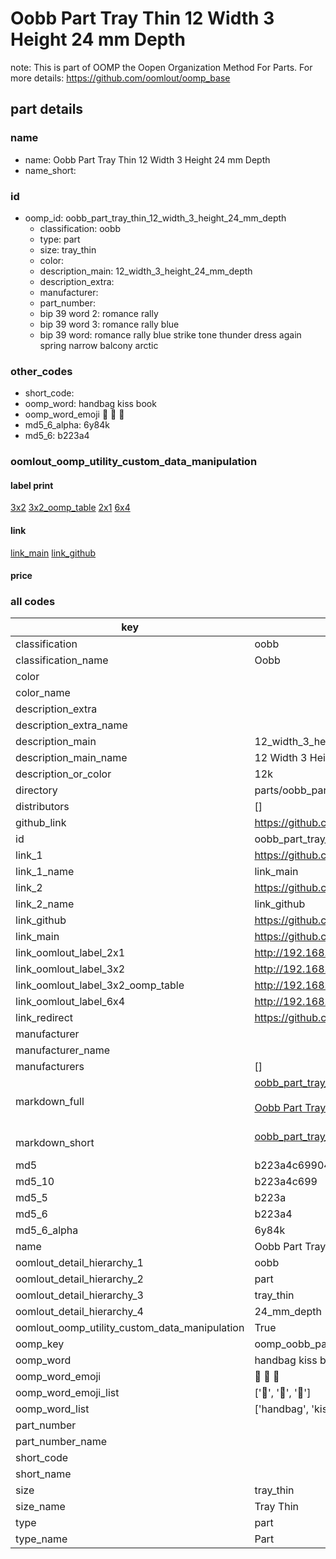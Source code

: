 # Oobb Part Tray Thin 12 Width 3 Height 24 mm Depth  

note: This is part of OOMP the Oopen Organization Method For Parts. For more details: https://github.com/oomlout/oomp_base

##  part details
  







### name
* name: Oobb Part Tray Thin 12 Width 3 Height 24 mm Depth
* name_short: 
### id
* oomp_id: oobb_part_tray_thin_12_width_3_height_24_mm_depth
  * classification: oobb
  * type: part
  * size: tray_thin
  * color: 
  * description_main: 12_width_3_height_24_mm_depth
  * description_extra: 
  * manufacturer: 
  * part_number: 
  * bip 39 word 2: romance rally
  * bip 39 word 3: romance rally blue
  * bip 39 word: romance rally blue strike tone thunder dress again spring narrow balcony arctic

### other_codes
* short_code: 
* oomp_word: handbag kiss book
* oomp_word_emoji :handbag: :kiss: :book:
* md5_6_alpha: 6y84k
* md5_6: b223a4






### oomlout_oomp_utility_custom_data_manipulation
#### label print
[3x2](http://192.168.1.245:1112/?label=oomp%206y84k)
[3x2_oomp_table](http://192.168.1.108:1112/?label=oomp%206y84k)
[2x1](http://192.168.1.242:1112/?label=oomp%206y84k)
[6x4](http://192.168.1.55:1112/?label=oomp%206y84k)    

#### link

[link_main](https://github.com/oomlout/oomlout_oomp_version_1_messy/tree/main/parts/oobb_part_tray_thin_12_width_3_height_24_mm_depth) [link_github](https://github.com/oomlout/oomlout_oomp_version_1_messy/tree/main/parts/oobb_part_tray_thin_12_width_3_height_24_mm_depth)                             

#### price







### all codes 
| key | value |  
| --- | --- |  
| classification | oobb |  
| classification_name | Oobb |  
| color |  |  
| color_name |  |  
| description_extra |  |  
| description_extra_name |  |  
| description_main | 12_width_3_height_24_mm_depth |  
| description_main_name | 12 Width 3 Height 24 mm Depth |  
| description_or_color | 12k |  
| directory | parts/oobb_part_tray_thin_12_width_3_height_24_mm_depth |  
| distributors | [] |  
| github_link | https://github.com/oomlout/oomlout_oomp_part_src/tree/main/parts/oobb_part_tray_thin_12_width_3_height_24_mm_depth |  
| id | oobb_part_tray_thin_12_width_3_height_24_mm_depth |  
| link_1 | https://github.com/oomlout/oomlout_oomp_version_1_messy/tree/main/parts/oobb_part_tray_thin_12_width_3_height_24_mm_depth |  
| link_1_name | link_main |  
| link_2 | https://github.com/oomlout/oomlout_oomp_version_1_messy/tree/main/parts/oobb_part_tray_thin_12_width_3_height_24_mm_depth |  
| link_2_name | link_github |  
| link_github | https://github.com/oomlout/oomlout_oomp_version_1_messy/tree/main/parts/oobb_part_tray_thin_12_width_3_height_24_mm_depth |  
| link_main | https://github.com/oomlout/oomlout_oomp_version_1_messy/tree/main/parts/oobb_part_tray_thin_12_width_3_height_24_mm_depth |  
| link_oomlout_label_2x1 | http://192.168.1.242:1112/?label=oomp%206y84k |  
| link_oomlout_label_3x2 | http://192.168.1.245:1112/?label=oomp%206y84k |  
| link_oomlout_label_3x2_oomp_table | http://192.168.1.108:1112/?label=oomp%206y84k |  
| link_oomlout_label_6x4 | http://192.168.1.55:1112/?label=oomp%206y84k |  
| link_redirect | https://github.com/oomlout/oomlout_oomp_version_1_messy/tree/main/parts/oobb_part_tray_thin_12_width_3_height_24_mm_depth |  
| manufacturer |  |  
| manufacturer_name |  |  
| manufacturers | [] |  
| markdown_full | [oobb_part_tray_thin_12_width_3_height_24_mm_depth](none)<br>[](none)<br>[Oobb Part Tray Thin 12 Width 3 Height 24 Mm Depth](none)<br><br> |  
| markdown_short | [oobb_part_tray_thin_12_width_3_height_24_mm_depth](none)<br><br> |  
| md5 | b223a4c69904a85786722d7030ac55dc |  
| md5_10 | b223a4c699 |  
| md5_5 | b223a |  
| md5_6 | b223a4 |  
| md5_6_alpha | 6y84k |  
| name | Oobb Part Tray Thin 12 Width 3 Height 24 mm Depth |  
| oomlout_detail_hierarchy_1 | oobb |  
| oomlout_detail_hierarchy_2 | part |  
| oomlout_detail_hierarchy_3 | tray_thin |  
| oomlout_detail_hierarchy_4 | 24_mm_depth |  
| oomlout_oomp_utility_custom_data_manipulation | True |  
| oomp_key | oomp_oobb_part_tray_thin_12_width_3_height_24_mm_depth |  
| oomp_word | handbag kiss book |  
| oomp_word_emoji | :handbag: :kiss: :book: |  
| oomp_word_emoji_list | [':handbag:', ':kiss:', ':book:'] |  
| oomp_word_list | ['handbag', 'kiss', 'book'] |  
| part_number |  |  
| part_number_name |  |  
| short_code |  |  
| short_name |  |  
| size | tray_thin |  
| size_name | Tray Thin |  
| type | part |  
| type_name | Part |  

